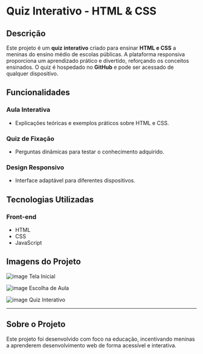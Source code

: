 # Quiz Interativo - HTML & CSS

## Descrição

Este projeto é um **quiz interativo** criado para ensinar **HTML e CSS** a meninas do ensino médio de escolas públicas. A plataforma responsiva proporciona um aprendizado prático e divertido, reforçando os conceitos ensinados. O quiz é hospedado no **GitHub** e pode ser acessado de qualquer dispositivo.

## Funcionalidades

### Aula Interativa
- Explicações teóricas e exemplos práticos sobre HTML e CSS.

### Quiz de Fixação
- Perguntas dinâmicas para testar o conhecimento adquirido.

### Design Responsivo
- Interface adaptável para diferentes dispositivos.

## Tecnologias Utilizadas

### Front-end
- HTML
- CSS
- JavaScript

## Imagens do Projeto

![image](https://github.com/user-attachments/assets/393e0e67-1a7f-46be-b15c-0b74c9f67d04)
Tela Inicial

![image](https://github.com/user-attachments/assets/db9c1299-9f2c-4933-95e5-582a6bd03357)
Escolha de Aula

![image](https://github.com/user-attachments/assets/7303d19b-63dc-4619-8ca0-31188ec147ad)
Quiz Interativo

---

## Sobre o Projeto

Este projeto foi desenvolvido com foco na educação, incentivando meninas a aprenderem desenvolvimento web de forma acessível e interativa.

